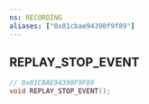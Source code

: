 ```yaml
---
ns: RECORDING
aliases: ["0x81cbae94390f9f89"]
---
```

## REPLAY_STOP_EVENT

```c
// 0x81CBAE94390F9F89
void REPLAY_STOP_EVENT();
```
